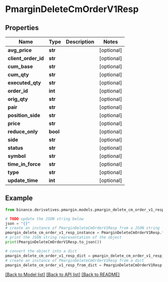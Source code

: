 # PmarginDeleteCmOrderV1Resp


## Properties

Name | Type | Description | Notes
------------ | ------------- | ------------- | -------------
**avg_price** | **str** |  | [optional] 
**client_order_id** | **str** |  | [optional] 
**cum_base** | **str** |  | [optional] 
**cum_qty** | **str** |  | [optional] 
**executed_qty** | **str** |  | [optional] 
**order_id** | **int** |  | [optional] 
**orig_qty** | **str** |  | [optional] 
**pair** | **str** |  | [optional] 
**position_side** | **str** |  | [optional] 
**price** | **str** |  | [optional] 
**reduce_only** | **bool** |  | [optional] 
**side** | **str** |  | [optional] 
**status** | **str** |  | [optional] 
**symbol** | **str** |  | [optional] 
**time_in_force** | **str** |  | [optional] 
**type** | **str** |  | [optional] 
**update_time** | **int** |  | [optional] 

## Example

```python
from binance.derivatives.pmargin.models.pmargin_delete_cm_order_v1_resp import PmarginDeleteCmOrderV1Resp

# TODO update the JSON string below
json = "{}"
# create an instance of PmarginDeleteCmOrderV1Resp from a JSON string
pmargin_delete_cm_order_v1_resp_instance = PmarginDeleteCmOrderV1Resp.from_json(json)
# print the JSON string representation of the object
print(PmarginDeleteCmOrderV1Resp.to_json())

# convert the object into a dict
pmargin_delete_cm_order_v1_resp_dict = pmargin_delete_cm_order_v1_resp_instance.to_dict()
# create an instance of PmarginDeleteCmOrderV1Resp from a dict
pmargin_delete_cm_order_v1_resp_from_dict = PmarginDeleteCmOrderV1Resp.from_dict(pmargin_delete_cm_order_v1_resp_dict)
```
[[Back to Model list]](../README.md#documentation-for-models) [[Back to API list]](../README.md#documentation-for-api-endpoints) [[Back to README]](../README.md)


